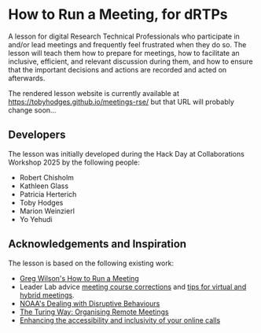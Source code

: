 # How to Run a Meeting, for dRTPs
A lesson for digital Research Technical Professionals who participate in and/or lead meetings and frequently feel frustrated when they do so.
The lesson will teach them how to prepare for meetings, how to facilitate an inclusive, efficient, and relevant discussion during them, and how to ensure that the important decisions and actions are recorded and acted on afterwards.

The rendered lesson website is currently available at <https://tobyhodges.github.io/meetings-rse/> but that URL will probably change soon...

## Developers
The lesson was initially developed during the Hack Day at Collaborations Workshop 2025 by the following people:
* Robert Chisholm
* Kathleen Glass
* Patricia Herterich
* Toby Hodges
* Marion Weinzierl
* Yo Yehudi

## Acknowledgements and Inspiration
The lesson is based on the following existing work:

* [Greg Wilson's How to Run a Meeting](https://docs.google.com/presentation/d/1HSdgVQjq0d3UYh-aA4uWHXxYYpySn_xXwfn_M4Ms8Ts/htmlpresent)
* Leader Lab advice [meeting course corrections](https://www.lifelabslearning.com/book/download/meeting-course-corrections) and [tips for virtual and hybrid meetings](https://www.lifelabslearning.com/book/download/virtual-hybrid-tips).  
* [NOAA's Dealing with Disruptive Behaviours](https://coast.noaa.gov/ddb/)
* [The Turing Way: Organising Remote Meetings](https://book.the-turing-way.org/collaboration/organising-meetings)
* [Enhancing the accessibility and inclusivity of your online calls](https://doi.org/10.31219/osf.io/k3bfn)


